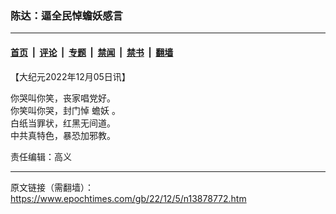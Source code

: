 ### 陈达：逼全民悼蟾妖感言

---

#### [首页](../../../..?n13878772) &nbsp;|&nbsp; [评论](../../../../../epoch-comment?n13878772) &nbsp;|&nbsp; [专题](../../../../../epoch-special?n13878772) &nbsp;|&nbsp; [禁闻](../../../../../epoch-news?n13878772) &nbsp;|&nbsp; [禁书](../../../../../books?n13878772) &nbsp;|&nbsp; [翻墙](https://github.com/gfw-breaker/nogfw/blob/master/README.md?n13878772)


<div class="post_content" id="artbody" itemprop="articleBody">
 <!-- article content begin -->
 <p>
  【大纪元2022年12月05日讯】
 </p>
 <p>
  你哭叫你笑，丧家唱党好。
  <br/>
  你笑叫你哭，封门悼
  <ok href="https://www.epochtimes.com/gb/tag/%E8%9F%BE%E5%A6%96.html">
   蟾妖
  </ok>
  。
  <br/>
  白纸当罪状，红黑无间道。
  <br/>
  中共真特色，暴恐加邪教。
 </p>
 <p>
  责任编辑：高义
 </p>
 <!-- article content end -->
 <div id="below_article_ad">
 </div>
</div>


---

原文链接（需翻墙）：https://www.epochtimes.com/gb/22/12/5/n13878772.htm